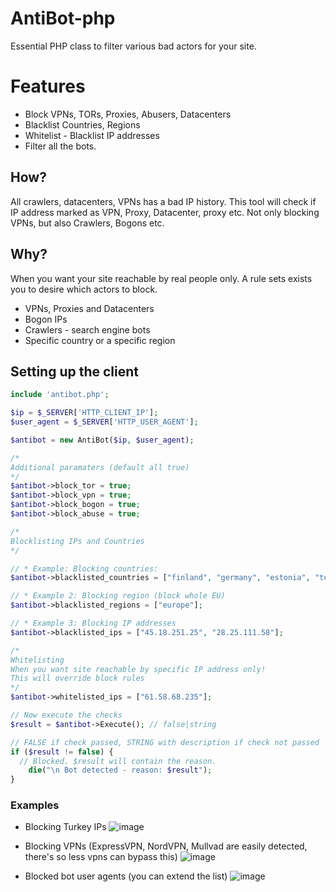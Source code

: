 # AntiBot-php
Essential PHP class to filter various bad actors for your site.

# Features
- Block VPNs, TORs, Proxies, Abusers, Datacenters
- Blacklist Countries, Regions
- Whitelist - Blacklist IP addresses
- Filter all the bots.

## How?
All crawlers, datacenters, VPNs has a bad IP history.
This tool will check if IP address marked as VPN, Proxy, Datacenter, proxy etc.
Not only blocking VPNs, but also Crawlers, Bogons etc.

## Why?
When you want your site reachable by real people only.
A rule sets exists you to desire which actors to block.

- VPNs, Proxies and Datacenters
- Bogon IPs 
- Crawlers - search engine bots
- Specific country or a specific region

## Setting up the client
```php
include 'antibot.php';

$ip = $_SERVER['HTTP_CLIENT_IP'];
$user_agent = $_SERVER['HTTP_USER_AGENT'];

$antibot = new AntiBot($ip, $user_agent);

/*
Additional paramaters (default all true)
*/
$antibot->block_tor = true;
$antibot->block_vpn = true;
$antibot->block_bogon = true;
$antibot->block_abuse = true;

/*
Blocklisting IPs and Countries
*/

// * Example: Blocking countries:
$antibot->blacklisted_countries = ["finland", "germany", "estonia", "turkey"];

// * Example 2: Blocking region (block whole EU)
$antibot->blacklisted_regions = ["europe"];

// * Example 3: Blocking IP addresses
$antibot->blacklisted_ips = ["45.18.251.25", "28.25.111.58"];

/*
Whitelisting
When you want site reachable by specific IP address only!
This will override block rules
*/
$antibot->whitelisted_ips = ["61.58.68.235"]; 

// Now execute the checks
$result = $antibot->Execute(); // false|string

// FALSE if check passed, STRING with description if check not passed
if ($result != false) {
  // Blocked. $result will contain the reason.
    die("\n Bot detected - reason: $result");
}

```

### Examples
- Blocking Turkey IPs
![image](https://github.com/arshx86/AntiBot-php/assets/85416153/9963a19d-955a-4b99-bba1-89c69318799c)

- Blocking VPNs (ExpressVPN, NordVPN, Mullvad are easily detected, there's so less vpns can bypass this)
![image](https://github.com/arshx86/AntiBot-php/assets/85416153/017190c6-e487-4918-a4c0-d88735837174)

- Blocked bot user agents (you can extend the list)
  ![image](https://github.com/arshx86/AntiBot-php/assets/85416153/d2ecc566-b568-4bb8-8951-9ef3bad36550)


